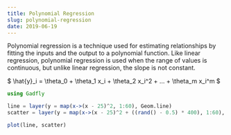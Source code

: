 ```yaml
---
title: Polynomial Regression
slug: polynomial-regression
date: 2019-06-19
---
```


Polynomial regression is a technique used for estimating relationships by fitting the inputs and the output to a polynomial function. Like linear regression, polynomial regression is used when the range of values is continuous, but unlike linear regression, the slope is not constant.

$
\hat{y}_i = \theta_0 + \theta_1 x_i + \theta_2 x_i^2 + ... + \theta_m x_i^m
$

<object data="/polynomial-regression.svg" type="image/svg+xml"></object>

```julia
using Gadfly

line = layer(y = map(x->(x - 25)^2, 1:60), Geom.line)
scatter = layer(y = map(x->(x - 25)^2 + ((rand() - 0.5) * 400), 1:60), Geom.point)

plot(line, scatter)
```
